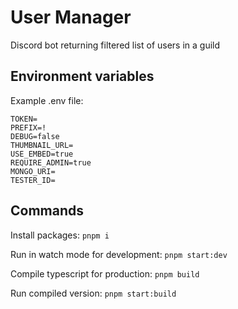 # User Manager
Discord bot returning filtered list of users in a guild

## Environment variables
Example .env file:
```
TOKEN=
PREFIX=!
DEBUG=false
THUMBNAIL_URL=
USE_EMBED=true
REQUIRE_ADMIN=true
MONGO_URI=
TESTER_ID=
```

## Commands
Install packages:
`pnpm i`

Run in watch mode for development:
`pnpm start:dev`

Compile typescript for production:
`pnpm build`

Run compiled version:
`pnpm start:build`
